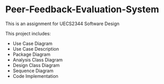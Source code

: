 # Peer-Feedback-Evaluation-System
This is an assignment for UECS2344 Software Design

This project includes:
- Use Case Diagram
- Use Case Description
- Package Diagram
- Analysis Class Diagram
- Design Class Diagram
- Sequence Diagram
- Code Implementation


